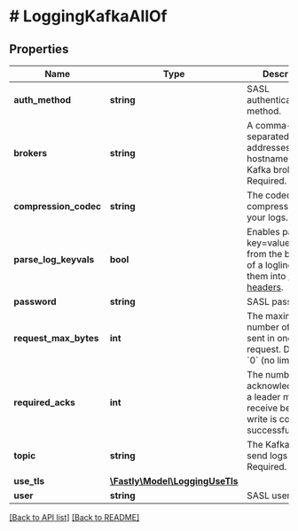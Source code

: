 # # LoggingKafkaAllOf

## Properties

Name | Type | Description | Notes
------------ | ------------- | ------------- | -------------
**auth_method** | **string** | SASL authentication method. | [optional]
**brokers** | **string** | A comma-separated list of IP addresses or hostnames of Kafka brokers. Required. | [optional]
**compression_codec** | **string** | The codec used for compression of your logs. | [optional]
**parse_log_keyvals** | **bool** | Enables parsing of key&#x3D;value tuples from the beginning of a logline, turning them into [record headers](https://cwiki.apache.org/confluence/display/KAFKA/KIP-82+-+Add+Record+Headers). | [optional]
**password** | **string** | SASL password. | [optional]
**request_max_bytes** | **int** | The maximum number of bytes sent in one request. Defaults &#x60;0&#x60; (no limit). | [optional] [default to 0]
**required_acks** | **int** | The number of acknowledgements a leader must receive before a write is considered successful. | [optional] [default to REQUIRED_ACKS_one]
**topic** | **string** | The Kafka topic to send logs to. Required. | [optional]
**use_tls** | [**\Fastly\Model\LoggingUseTls**](LoggingUseTls.md) |  | [optional]
**user** | **string** | SASL user. | [optional]

[[Back to API list]](../../README.md#endpoints) [[Back to README]](../../README.md)
